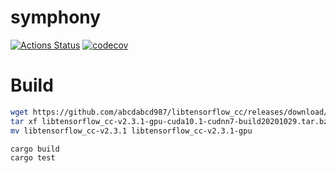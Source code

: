 # symphony

[![Actions Status](https://github.com/abcdabcd987/symphony/workflows/CI/badge.svg)](https://github.com/abcdabcd987/symphony/actions)
[![codecov](https://codecov.io/gh/abcdabcd987/symphony/branch/master/graph/badge.svg)](https://codecov.io/gh/abcdabcd987/symphony/)


# Build

```bash
wget https://github.com/abcdabcd987/libtensorflow_cc/releases/download/v2.3.1/libtensorflow_cc-v2.3.1-gpu-cuda10.1-cudnn7-build20201029.tar.bz2
tar xf libtensorflow_cc-v2.3.1-gpu-cuda10.1-cudnn7-build20201029.tar.bz2
mv libtensorflow_cc-v2.3.1 libtensorflow_cc-v2.3.1-gpu

cargo build
cargo test
```
